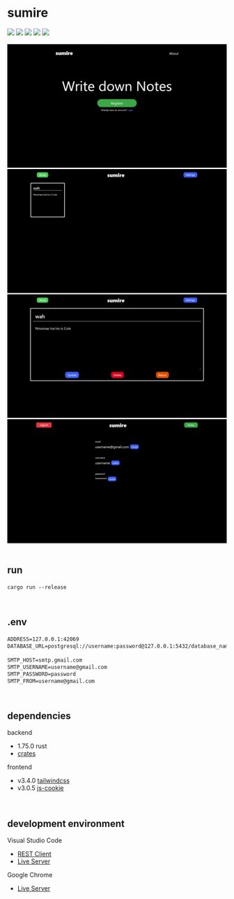 # sumire

<div>
    <img src="https://skillicons.dev/icons?i=rust&theme=dark" />
    <img src="https://skillicons.dev/icons?i=postgresql&theme=dark" />
    <img src="https://skillicons.dev/icons?i=html&theme=dark" />
    <img src="https://skillicons.dev/icons?i=javascript&theme=dark" />
    <img src="https://skillicons.dev/icons?i=tailwindcss&theme=dark" />
</div>

<br />

<div align="center">
    <img src="img/landing.png" />
    <img src="img/notes.png" />
    <img src="img/note.png" />
    <img src="img/settings.png" />
</div>

<br />

## run

```
cargo run --release
```

<br />

## .env

```
ADDRESS=127.0.0.1:42069
DATABASE_URL=postgresql://username:password@127.0.0.1:5432/database_name

SMTP_HOST=smtp.gmail.com
SMTP_USERNAME=username@gmail.com
SMTP_PASSWORD=password
SMTP_FROM=username@gmail.com
```

<br />

## dependencies

backend

-   1.75.0 rust
-   [crates](Cargo.toml)

frontend

-   v3.4.0 [tailwindcss](https://github.com/tailwindlabs/tailwindcss)
-   v3.0.5 [js-cookie](https://github.com/js-cookie/js-cookie)

<br />

## development environment

Visual Studio Code

-   [REST Client](https://github.com/Huachao/vscode-restclient)
-   [Live Server](https://github.com/ritwickdey/vscode-live-server)

Google Chrome

-   [Live Server](https://github.com/ritwickdey/live-server-web-extension)
